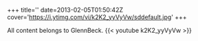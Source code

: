+++
title=''
date=2013-02-05T01:50:42Z
cover='https://i.ytimg.com/vi/k2K2_yyVyVw/sddefault.jpg'
+++

All content belongs to GlennBeck.
{{< youtube k2K2_yyVyVw >}}
